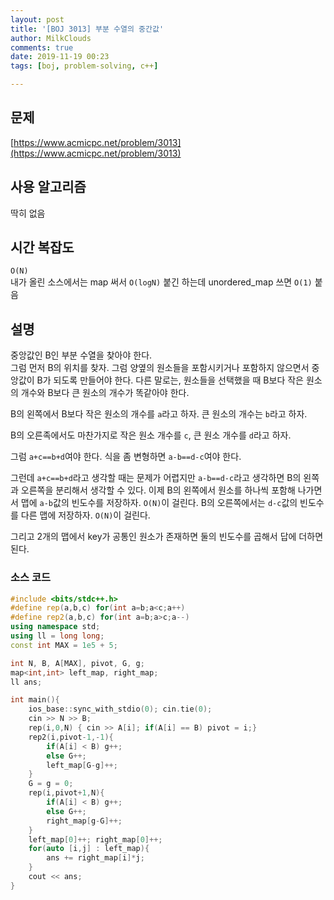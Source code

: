 ```yaml
---
layout: post
title: '[BOJ 3013] 부분 수열의 중간값'
author: MilkClouds
comments: true
date: 2019-11-19 00:23
tags: [boj, problem-solving, c++]

---
```

 

## 문제
[https://www.acmicpc.net/problem/3013](https://www.acmicpc.net/problem/3013)  


## 사용 알고리즘  
딱히 없음    


## 시간 복잡도  
`O(N)`  
내가 올린 소스에서는 map 써서 `O(logN)` 붙긴 하는데 unordered_map 쓰면 `O(1)` 붙음  

## 설명  
중앙값인 B인 부분 수열을 찾아야 한다.  
그럼 먼저 B의 위치를 찾자. 그럼 양옆의 원소들을 포함시키거나 포함하지 않으면서 중앙값이 B가 되도록 만들어야 한다. 다른 말로는, 원소들을 선택했을 때 B보다 작은 원소의 개수와 B보다 큰 원소의 개수가 똑같아야 한다.  

B의 왼쪽에서 B보다 작은 원소의 개수를 `a`라고 하자. 큰 원소의 개수는 `b`라고 하자.   

B의 오른족에서도 마찬가지로 작은 원소 개수를 `c`, 큰 원소 개수를 `d`라고 하자.  

그럼 `a+c==b+d`여야 한다. 식을 좀 변형하면 `a-b==d-c`여야 한다.  


그런데 `a+c==b+d`라고 생각할 때는 문제가 어렵지만 `a-b==d-c`라고 생각하면 B의 왼쪽과 오른쪽을 분리해서 생각할 수 있다. 이제 B의 왼쪽에서 원소를 하나씩 포함해 나가면서 맵에 `a-b`값의 빈도수를 저장하자. `O(N)`이 걸린다. B의 오른쪽에서는 `d-c`값의 빈도수를 다른 맵에 저장하자. `O(N)`이 걸린다.   

그리고 2개의 맵에서 key가 공통인 원소가 존재하면 둘의 빈도수를 곱해서 답에 더하면 된다.  

### 소스 코드  
```cpp
#include <bits/stdc++.h>
#define rep(a,b,c) for(int a=b;a<c;a++)
#define rep2(a,b,c) for(int a=b;a>c;a--)
using namespace std;
using ll = long long;
const int MAX = 1e5 + 5;

int N, B, A[MAX], pivot, G, g;
map<int,int> left_map, right_map;
ll ans;

int main(){
	ios_base::sync_with_stdio(0); cin.tie(0);
	cin >> N >> B;
	rep(i,0,N) { cin >> A[i]; if(A[i] == B) pivot = i;}
	rep2(i,pivot-1,-1){
		if(A[i] < B) g++;
		else G++;
		left_map[G-g]++;
	}
	G = g = 0;
	rep(i,pivot+1,N){
		if(A[i] < B) g++;
		else G++;
		right_map[g-G]++;
	}
	left_map[0]++; right_map[0]++;
	for(auto [i,j] : left_map){
		ans += right_map[i]*j;
	}
	cout << ans;
}
```
